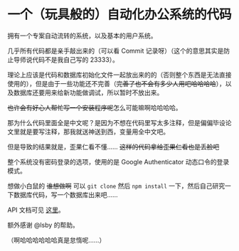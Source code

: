 # 一个（玩具般的）自动化办公系统的代码

拥有一个专案自动流转的系统，以及基本的用户系统。

几乎所有代码都是亲手敲出来的（可以看 Commit 记录呀）（这个的意思其实是防止导师说代码不是我自己写的 23333）。

理论上应该是代码和数据库初始化文件一起放出来的的（否则整个东西是无法直接使用的），但是由于一些功能还不完善（~~完善了也不会有多少人用吧哈哈哈哈~~），以及数据库还要用来给新功能做调试，所以暂时不放出来。

~~也许会有好心人帮忙写一个安装程序呢~~怎么可能嘛啊哈哈哈哈。

那为什么代码里面全是中文呢？是因为不想在代码里写太多注释，但是偏偏毕设论文里就是要写注释，那我就送神送到西，变量用全中文吧。

但是导致的结果就是，歪果仁看不懂…… ~~这样的代码拿给歪果仁看也是丢脸吧~~

整个系统没有密码登录的选项，使用的是 Google Authenticator 动态口令的登录模式。

想做小白鼠的 ~~谁想做啊~~ 可以 `git clone` 然后 `npm install` 一下，然后自己研究一下数据库代码，写一个数据库出来吧……

API 文档可见 [这里](https://astrian.gitbooks.io/oa-nodejs-apidoc/)。

额外感谢 @lsby 的帮助。

（啊哈哈哈哈哈哈真是怠惰呢……）